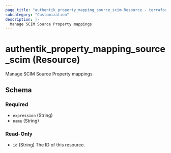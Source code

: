 ```yaml
---
page_title: "authentik_property_mapping_source_scim Resource - terraform-provider-authentik"
subcategory: "Customization"
description: |-
  Manage SCIM Source Property mappings
---
```


# authentik_property_mapping_source_scim (Resource)

Manage SCIM Source Property mappings



<!-- schema generated by tfplugindocs -->
## Schema

### Required

- `expression` (String)
- `name` (String)

### Read-Only

- `id` (String) The ID of this resource.
